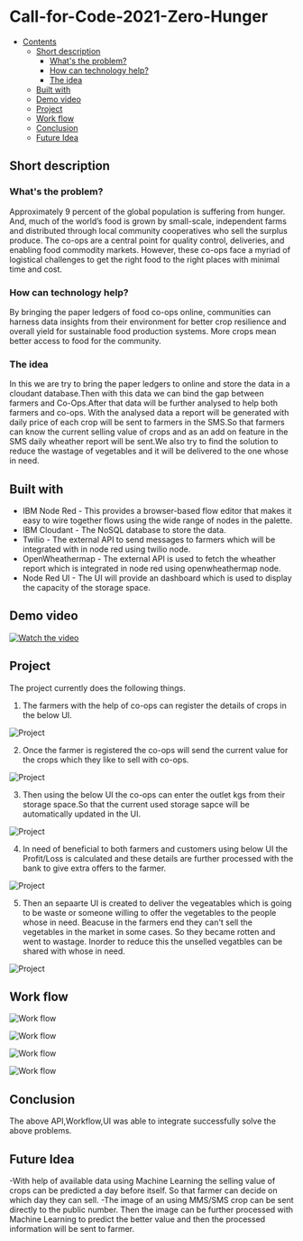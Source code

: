 # Call-for-Code-2021-Zero-Hunger
- [Contents](#contents)
  - [Short description](#short-description)
    - [What's the problem?](#whats-the-problem)
    - [How can technology help?](#how-can-technology-help)
    - [The idea](#the-idea)
  - [Built with](#built-with)
  - [Demo video](#demo-video)
  - [Project](#Project)
  - [Work flow](#work-flow)
  - [Conclusion](#Conclusion)
  - [Future Idea](#future-idea)
  
  
## Short description

### What's the problem?

Approximately 9 percent of the global population is suffering from hunger. And, much of the world’s food is grown by small-scale, independent farms and distributed through local community cooperatives who sell the surplus produce. The co-ops are a central point for quality control, deliveries, and enabling food commodity markets. However, these co-ops face a myriad of logistical challenges to get the right food to the right places with minimal time and cost.

### How can technology help?

By bringing the paper ledgers of food co-ops online, communities can harness data insights from their environment for better crop resilience and overall yield for sustainable food production systems. More crops mean better access to food for the community.

### The idea

In this we are try to bring the paper ledgers to online and store the data in a cloudant database.Then with this data we can bind the gap between farmers and Co-Ops.After that data will be further analysed to help both farmers and co-ops. With the analysed data a report will be generated with daily price of each crop will be sent to farmers in the SMS.So that farmers can know the current selling value of crops and as an add on feature in the SMS daily wheather report will be sent.We also try to find the solution to reduce the wastage of vegetables and it will be delivered to the one whose in need.



## Built with

- IBM Node Red - This provides a browser-based flow editor that makes it easy to wire together flows using the wide range of nodes in the palette.
- IBM Cloudant - The NoSQL database to store the data.
- Twilio  - The external API to send messages to farmers which will be integrated with in node red using twilio node.
- OpenWheathermap - The external API is used to fetch the wheather report which is integrated in node red using openwheathermap node.
- Node Red UI - The UI will provide an dashboard which is used to display the capacity of the storage space.


## Demo video

[![Watch the video](https://github.com/Call-for-Code/Liquid-Prep/blob/master/images/readme/IBM-interview-video-image.png)](https://youtu.be/vOgCOoy_Bx0)




## Project 


The project currently does the following things.
1. The farmers with the help of co-ops can register the details of crops in the below UI.

![Project](https://github.com/karthi19-DS/Call-for-Code-2021-Zero-Hunger/blob/main/Dashboard/Dail%20Entry.png)



2. Once the farmer is registered the co-ops will send the current value for the crops which they like to sell with co-ops.

![Project](https://github.com/karthi19-DS/Call-for-Code-2021-Zero-Hunger/blob/main/Dashboard/Daily_Report.png)



3. Then using the below UI the co-ops can enter the outlet kgs from their storage space.So that the current used storage sapce will be automatically updated in the UI.

![Project](https://github.com/karthi19-DS/Call-for-Code-2021-Zero-Hunger/blob/main/Dashboard/Storage_Capacity.png)



4. In need of beneficial to both farmers and customers using below UI the Profit/Loss is calculated and these details are further processed with the bank to give extra offers to the farmer.

![Project](https://github.com/karthi19-DS/Call-for-Code-2021-Zero-Hunger/blob/main/Dashboard/Profit_Dashboard.png)



5. Then an sepaarte UI is created to deliver the vegeatables which is going to be waste or someone willing to offer the vegetables to the people whose in need. Beacuse in the farmers end they can't sell the vegetables in the market in some cases. So they became rotten and went to wastage. Inorder to reduce this the unselled vegatbles can be shared with whose in need.

![Project](https://github.com/karthi19-DS/Call-for-Code-2021-Zero-Hunger/blob/main/Website/website.PNG)





## Work flow

![Work flow](https://github.com/karthi19-DS/Call-for-Code-2021-Zero-Hunger/blob/main/Images/site.PNG)

![Work flow](https://github.com/karthi19-DS/Call-for-Code-2021-Zero-Hunger/blob/main/Images/daily%20entry%20sites.PNG)

![Work flow](https://github.com/karthi19-DS/Call-for-Code-2021-Zero-Hunger/blob/main/Images/send%20weather%20via%20sms.PNG)

![Work flow](https://github.com/karthi19-DS/Call-for-Code-2021-Zero-Hunger/blob/main/Images/calculate%20storage%20space.PNG)


## Conclusion

The above API,Workflow,UI was able to integrate successfully solve the above problems. 



## Future Idea
 
 -With help of available data using Machine Learning the selling value of crops can be predicted a day before itself. So that farmer can decide on which day they can sell.
 -The image of an using MMS/SMS crop can be sent directly to the public number. Then the image can be further processed with Machine Learning to predict the better value and then the processed information will be sent to farmer.







